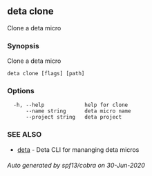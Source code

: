 ## deta clone

Clone a deta micro

### Synopsis

Clone a deta micro

```
deta clone [flags] [path]
```

### Options

```
  -h, --help             help for clone
      --name string      deta micro name
      --project string   deta project
```

### SEE ALSO

* [deta](deta.md)	 - Deta CLI for mananging deta micros

###### Auto generated by spf13/cobra on 30-Jun-2020
